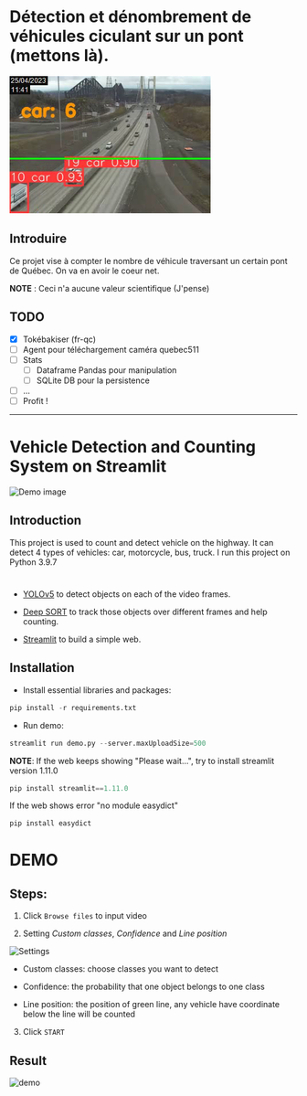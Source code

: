 # Détection et dénombrement de véhicules ciculant sur un pont (mettons là).

![Demo image](Resources/demo3l.png)

## Introduire 
Ce projet vise à compter le nombre de véhicule traversant un certain pont de Québec. On va en avoir le coeur net. 

**NOTE** : Ceci n'a aucune valeur scientifique (J'pense) 

## TODO
* [x] Tokébakiser (fr-qc)
* [ ] Agent pour téléchargement caméra quebec511
* [ ] Stats 
  * [ ] Dataframe Pandas pour manipulation
  * [ ] SQLite DB pour la persistence
* [ ] ...
* [ ] Profit !

---


# Vehicle Detection and Counting System on Streamlit

![Demo image](Resources/demo.jpg)

## Introduction
This project is used to count and detect vehicle on the highway. It can detect 4 types of vehicles: car, motorcycle, bus, truck.
I run this project on Python 3.9.7

#
* [YOLOv5](https://github.com/ultralytics/yolov5/releases) to detect objects on each of the video frames.

* [Deep SORT](https://github.com/nwojke/deep_sort) to track those objects over different frames and help counting.

* [Streamlit](https://github.com/streamlit/streamlit) to build a simple web.
## Installation

* Install essential libraries and packages:
```python
pip install -r requirements.txt
```

* Run demo:
```python
streamlit run demo.py --server.maxUploadSize=500
```

**NOTE**: If the web keeps showing "Please wait...", try to install streamlit version 1.11.0
```python
pip install streamlit==1.11.0
```

If the web shows error "no module easydict"
```python
pip install easydict
```

# DEMO

## Steps:
1. Click ```Browse files``` to input video

2. Setting *Custom classes*, *Confidence* and *Line position*

![Settings](Resources/setting.jpg)
* Custom classes: choose classes you want to detect

* Confidence: the probability that one object belongs to one class

* Line position: the position of green line, any vehicle have coordinate below the line will be counted

3. Click ```START```

## Result

![demo](Resources/new_demo.gif)
